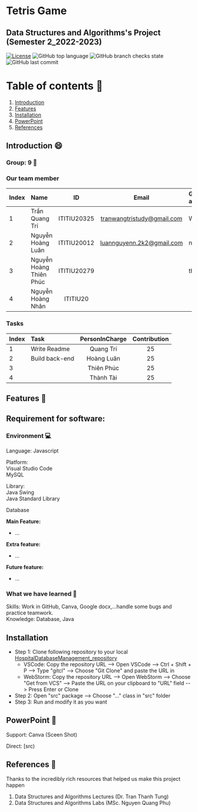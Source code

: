 # Tetris Game
## Data Structures and Algorithms's Project (Semester 2_2022-2023)

[![License](https://img.shields.io/badge/license-MIT-green)](./LICENSE) ![GitHub top language](https://img.shields.io/github/languages/top/naulkun7/Hospital-Data-Manangement-System) ![GitHub branch checks state](https://img.shields.io/github/checks-status/naulkun7/Hospital-Data-Manangement-System/main)
![GitHub last commit](https://img.shields.io/github/last-commit/naulkun7/Hospital-Data-Manangement-System)

# Table of contents :round_pushpin:  

1. [Introduction](#Introduction)
2. [Features](#Features)
3. [Installation](#Installation)
4. [PowerPoint](#PowerPoint)
5. [References](#References)

## Introduction <a name="Introduction"></a> :smile:
### Group: 9 :star_struck:
### Our team member
| Index | Name                   |     ID      |              Email               | Github account             |
|:------|:-----------------------|:-----------:|:--------------------------------:|:---------------------------|
| 1     | Trần Quang Trí | ITITIU20325 | tranwangtristudy@gmail.com | WangTris |
| 2     | Nguyễn Hoàng Luân | ITITIU20012 | luannguyenn.2k2@gmail.com | naulkun7           |
| 3     | Nguyễn Hoàng Thiên Phúc         | ITITIU20279 |  |   thienphuc1802           |
| 4     | Nguyễn Hoàng Nhân    | ITITIU20 |  |                          |           
  
### Tasks  
| Index | Task                                                         | PersonInCharge | Contribution |
|:------|:-------------------------------------------------------------|:--------------:|:------------:|
| 1     | Write Readme      |   Quang Trí    |          25      |
| 2     | Build back-end     |   Hoàng Luân   |          25      |
| 3     |    |  Thiên Phúc     |      25          |
| 4     |  |     Thành Tài     |          25      |  

## Features <a name="Features"></a> :star2:
## Requirement for software:  

### Environment :computer:
Language: Javascript  

Platform:    
Visual Studio Code  
MySQL  

Library:   
Java Swing  
Java Standard Library  

Database

**Main Feature:**  
- ...

**Extra feature:**  

- ...  

**Future feature:**
- ...

### What we have learned :pencil:  
Skills: Work in GitHub, Canva, Google docx,...handle some bugs and practice teamwork.   
Knowledge: Database, Java

## Installation <a name="Installation"></a> 
- Step 1: Clone following repository to your local  [HospitalDatabaseManagement_repository](https://github.com/naulkun7/Hospital-Data-Manangement-System.git)     
    + VSCode: Copy the repository URL --> Open VSCode --> Ctrl + Shift + P --> Type "gitcl" --> Choose "Git Clone" and paste the URL in   
    + WebStorm: Copy the repository URL --> Open WebStorm --> Choose "Get from VCS" --> Paste the URL on your clipboard to "URL" field --> Press Enter or Clone
- Step 2: Open "src" package --> Choose "..." class in "src" folder   
- Step 3: Run and modify it as you want
## PowerPoint <a name="PowerPoint"></a> 📖
   Support: Canva
   (Sceen Shot)
   
   Direct: [src)
   
## References <a name="References"></a> :book:
Thanks to the incredibly rich resources that helped us make this project happen 
1. Data Structures and Algorithms Lectures (Dr. Tran Thanh Tung)
2. Data Structures and Algorithms Labs (MSc. Nguyen Quang Phu)
